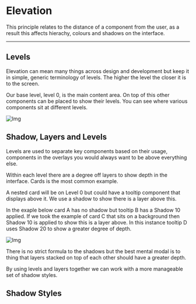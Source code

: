 
# Elevation

This principle relates to the distance of a component from the user, as a result this affects hierachy, colours and shadows on the interface.

---

## Levels

Elevation can mean many things across design and development but keep it in simple, generic terminology of levels. The higher the level the closer it is to the screen.

Our base level, level 0, is the main content area. On top of this other components can be placed to show their levels. You can see where various components sit at different levels.

![Img](https://studio-assets.supernova.io/design-systems/16150/54437d9d-3906-445c-9c85-cf2d9f14fbf4.jpg?Expires=1980201600&Policy=eyJTdGF0ZW1lbnQiOlt7IlJlc291cmNlIjoiaHR0cHM6Ly9zdHVkaW8tYXNzZXRzLnN1cGVybm92YS5pby9kZXNpZ24tc3lzdGVtcy8xNjE1MC81NDQzN2Q5ZC0zOTA2LTQ0NWMtOWM4NS1jZjJkOWYxNGZiZjQuanBnIiwiQ29uZGl0aW9uIjp7IkRhdGVMZXNzVGhhbiI6eyJBV1M6RXBvY2hUaW1lIjoxOTgwMjAxNjAwfX19XX0_&Signature=TsJde5cpNECIBpePlaekNgX0RuN~bjMaGho09KfQ~8td0MeGp8rzBkAoEuXbBLzIIHSSbuS8PaVPzwnB9Vc6FZk-~J6DLMo4v1DeMTZxoMec7qVKzBmDIjZuuOkmoRpcVIulT7Vpz3F1NqSCbteaB~Ch7uXdk6u0~CW6qvNfP-FzyMv3usElt8bjpdnohwA-zUTpdjAEO4WOEW-OkRt3eohcTTvKEmq934ARf-2AnLbKZlBg3IsTkmxGcGWOCExoZhKFlYgf03My3RjYTWScncH3QNwFoAAkrHJZ7qPdjcO7SL4ezO76hctknF~YOjeLd6XQXqYuAFSe5rQfHmLwgA__&Key-Pair-Id=APKAJGK34LCCAUR7N6LA)

## Shadow, Layers and Levels

Levels are used to separate key components based on their usage, components in the overlays you would always want to be above everything else.

Within each level there are a degree off layers to show depth in the interface. Cards is the most common example.

A nested card will be on Level 0 but could have a tooltip component that displays above it. We use a shadow to show there is a layer above this. 

In the exaple below card A has no shadow but tooltip B has a Shadow 10 applied. If we took the example of card C that sits on a background then Shadow 10 is applied to show this is a layer above. In this instance tooltip D uses Shadow 20 to show a greater degree of depth.

![Img](https://studio-assets.supernova.io/design-systems/16150/6f05f5d0-7c57-4216-8d18-b7608d56b34d.jpg?Expires=1980201600&Policy=eyJTdGF0ZW1lbnQiOlt7IlJlc291cmNlIjoiaHR0cHM6Ly9zdHVkaW8tYXNzZXRzLnN1cGVybm92YS5pby9kZXNpZ24tc3lzdGVtcy8xNjE1MC82ZjA1ZjVkMC03YzU3LTQyMTYtOGQxOC1iNzYwOGQ1NmIzNGQuanBnIiwiQ29uZGl0aW9uIjp7IkRhdGVMZXNzVGhhbiI6eyJBV1M6RXBvY2hUaW1lIjoxOTgwMjAxNjAwfX19XX0_&Signature=EUoiY45mzcp6KIouYvMcBIIDyZQNZv1NfTNPJSqfRN917ZUu4UsGa4ktJQU7GHDDYPLl1vCl6LAueLzKUvd~HwQsrHnQKvdmKFrhoZkzzDza6hVIciUDUTuv2I40Rm4IwJxDZ-IHDHdj7EPZOcBDyz~8oMQjxBNpk7J67ob6k6tEBNHo82Uh-MV7iHbXEAtcFUMyUa-I1X2xDy3vndSZlbqlA7R1nQPMpuaoXYUjSWQEa9AMHVqykziRBhCSiCay7C8uL0tEf8S44YZFN2hpQLXjTcbPgHOcrN0L358aTRhFFkBoW-W9vXbjWomBpRX0nGwhc4TfXjBbjxXwtx3EuA__&Key-Pair-Id=APKAJGK34LCCAUR7N6LA)

There is no strict formula to the shadows but the best mental modal is to thing that layers stacked on top of each other should have a greater depth.

By using levels and layers together we can work with a more manageable set of shadow styles.

## Shadow Styles